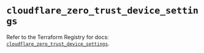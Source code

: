 # `cloudflare_zero_trust_device_settings`

Refer to the Terraform Registry for docs: [`cloudflare_zero_trust_device_settings`](https://registry.terraform.io/providers/cloudflare/cloudflare/5.7.0/docs/resources/zero_trust_device_settings).
